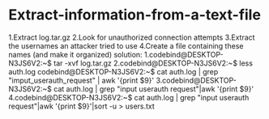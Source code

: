 # Extract-information-from-a-text-file
1.Extract log.tar.gz
2.Look for unauthorized connection attempts
3.Extract the usernames an attacker tried to use
4.Create a file containing these names (and make it organized)
solution:
1.codebind@DESKTOP-N3JS6V2:~$ tar -xvf log.tar.gz
2.codebind@DESKTOP-N3JS6V2:~$ less auth.log
  codebind@DESKTOP-N3JS6V2:~$ cat auth.log | grep "imput_userauth_request" | awk '{print $9}'
3.codebind@DESKTOP-N3JS6V2:~$ cat auth.log | grep "input userauth request"|awk '{print $9}'
4.codebind@DESKTOP-N3JS6V2:~$ cat auth.log | grep "input userauth request"|awk '{print $9}'|sort -u > users.txt
